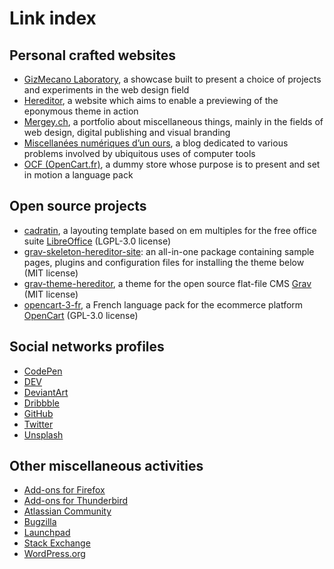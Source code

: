 # Link index

## Personal crafted websites

- [GizMecano Laboratory](http://gizmecano.net/), a showcase built to present a choice of projects and experiments in the web design field
- [Hereditor](https://htg.gizmecano.net/), a website which aims to enable a previewing of the eponymous theme in action
- [Mergey.ch](https://mergey.ch/), a portfolio about miscellaneous things, mainly in the fields of web design, digital publishing and visual branding
- [Miscellanées numériques d’un ours](http://mno.gizmecano.net/), a blog dedicated to various problems involved by ubiquitous uses of computer tools
- [OCF (OpenCart.fr)](http://ocf.gizmecano.net/), a dummy store whose purpose is to present and set in motion a language pack

## Open source projects

- [cadratin](https://github.com/gizmecano/cadratin), a layouting template based on em multiples for the free office suite [LibreOffice](https://www.libreoffice.org/) (LGPL-3.0 license)
- [grav-skeleton-hereditor-site](https://github.com/gizmecano/grav-skeleton-hereditor-site): an all-in-one package containing sample pages, plugins and configuration files for installing the theme below (MIT license)
- [grav-theme-hereditor](https://github.com/gizmecano/grav-theme-hereditor), a theme for the open source flat-file CMS [Grav](https://getgrav.org/) (MIT license)
- [opencart-3-fr](https://github.com/gizmecano/opencart-3-fr), a French language pack for the ecommerce platform [OpenCart](http://www.opencart.com/) (GPL-3.0 license)

## Social networks profiles

- [CodePen](https://codepen.io/gizmecano)
- [DEV](https://dev.to/gizmecano)
- [DeviantArt](https://www.deviantart.com/gizmecano)
- [Dribbble](https://dribbble.com/gizmecano)
- [GitHub](https://github.com/gizmecano)
- [Twitter](https://twitter.com/gizmecano)
- [Unsplash](https://unsplash.com/@gizmecano)

## Other miscellaneous activities

- [Add-ons for Firefox](https://addons.mozilla.org/en-US/firefox/user/88184/)
- [Add-ons for Thunderbird](https://addons.thunderbird.net/en-US/thunderbird/user/gizmecano/)
- [Atlassian Community](https://community.atlassian.com/t5/user/viewprofilepage/user-id/46591)
- [Bugzilla](https://bugzilla.mozilla.org/user_profile?user_id=201381)
- [Launchpad](https://launchpad.net/~gizmecano)
- [Stack Exchange](https://stackexchange.com/users/5106056/?tab=accounts)
- [WordPress.org](https://profiles.wordpress.org/gizmecano/)
